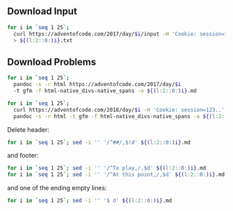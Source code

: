 ## Download Input

```zsh
for i in `seq 1 25`; 
  curl https://adventofcode.com/2017/day/$i/input -H 'Cookie: session=123..' 
  > ${(l:2::0:)i}.txt
```

## Download Problems

```zsh
for i in `seq 1 25`; 
  pandoc -s -r html https://adventofcode.com/2017/day/$i 
  -t gfm -f html-native_divs-native_spans -o ${(l:2::0:)i}.md
```

```zsh
for i in `seq 1 25`;
  curl https://adventofcode.com/2018/day/$i -H 'Cookie: session=123..' | 
  pandoc -s -r html -t gfm -f html-native_divs-native_spans -o ${(l:2::0:)i}.md
```

Delete header:
```zsh
for i in `seq 1 25`; sed -i '' '/^##/,$!d' ${(l:2::0:)i}.md
```
and footer:
```zsh
for i in `seq 1 25`; sed -i '' '/^To play,/,$d' ${(l:2::0:)i}.md
for i in `seq 1 25`; sed -i '' '/^At this point,/,$d' ${(l:2::0:)i}.md
```
and one of the ending empty lines:
```zsh
for i in `seq 1 25`; sed -i '' '$ d' ${(l:2::0:)i}.md
```
